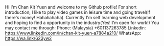 Hi I'm Chan Kit Yuen and welcome to my Github profile!
For short introduction, I like to play video games in leisure time and going travel(If there's money! Hahahahaha).
Currently I'm self learning web development and hoping to find a opportunity in the industry(Yes! I'm open for work!)
You may contact me through:
Phone: (Malaysia) +601137263785
Linkedin: https://www.linkedin.com/in/chan-kit-yuen-a7884a210/
WhatsApp: https://wa.link/623yw2

<!---
chankityuen98/chankityuen98 is a ✨ special ✨ repository because its `README.md` (this file) appears on your GitHub profile.
You can click the Preview link to take a look at your changes.
--->
